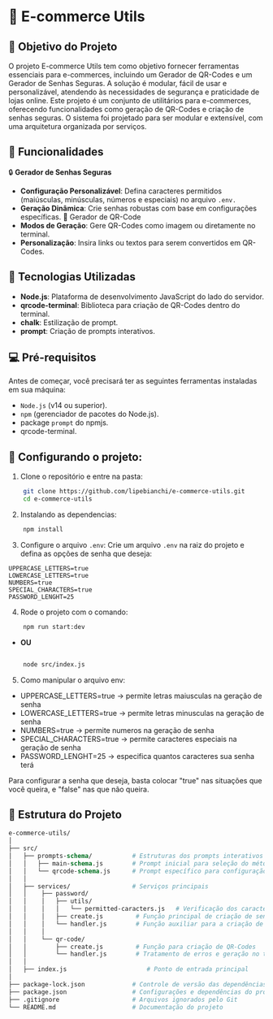 # 🛒 E-commerce Utils


## 🎯 Objetivo do Projeto

O projeto E-commerce Utils tem como objetivo fornecer ferramentas essenciais para e-commerces, incluindo um Gerador de QR-Codes e um Gerador de Senhas Seguras. A solução é modular, fácil de usar e personalizável, atendendo às necessidades de segurança e praticidade de lojas online.
Este projeto é um conjunto de utilitários para e-commerces, oferecendo funcionalidades como geração de QR-Codes e criação de senhas seguras. O sistema foi projetado para ser modular e extensível, com uma arquitetura organizada por serviços.

## 🚀 Funcionalidades
🔒 **Gerador de Senhas Seguras**
- **Configuração Personalizável**: Defina caracteres permitidos (maiúsculas, minúsculas, números e especiais) no arquivo `.env.`
- **Geração Dinâmica**: Crie senhas robustas com base em configurações específicas.
📲 Gerador de QR-Code
- **Modos de Geração**: Gere QR-Codes como imagem ou diretamente no terminal.
- **Personalização**: Insira links ou textos para serem convertidos em QR-Codes.


## 🏅 Tecnologias Utilizadas
- **Node.js**: Plataforma de desenvolvimento JavaScript do lado do servidor.
- **qrcode-terminal**: Biblioteca para criação de QR-Codes dentro do terminal.
- **chalk**: Estilização de prompt.
- **prompt**: Criação de prompts interativos.


## 💻 Pré-requisitos
Antes de começar, você precisará ter as seguintes ferramentas instaladas em sua máquina:

- `Node.js` (v14 ou superior).
- `npm` (gerenciador de pacotes do Node.js).
- package `prompt` do npmjs.
- qrcode-terminal.


## 🚀 Configurando o projeto:

1. Clone o repositório e entre na pasta:

``` bash
    git clone https://github.com/lipebianchi/e-commerce-utils.git
    cd e-commerce-utils
```

2. Instalando as dependencias:

``` bash
    npm install
```

3. Configure o arquivo `.env`: Crie um arquivo `.env` na raiz do projeto e defina as opções de senha que deseja:


``` env
UPPERCASE_LETTERS=true
LOWERCASE_LETTERS=true
NUMBERS=true
SPECIAL_CHARACTERS=true
PASSWORD_LENGHT=25
```

4. Rode o projeto com o comando:

``` bash
    npm run start:dev
```
- **OU**

``` bash

    node src/index.js
```


5. Como manipular o arquivo env:

- UPPERCASE_LETTERS=true -> permite letras maiusculas na geração de senha 
- LOWERCASE_LETTERS=true -> permite letras minusculas na geração de senha
- NUMBERS=true -> permite numeros na geração de senha
- SPECIAL_CHARACTERS=true -> permite caracteres especiais na geração de senha
- PASSWORD_LENGHT=25 -> especifica quantos caracteres sua senha terá

Para configurar a senha que deseja, basta colocar "true" nas situações que você queira, e "false" nas que não queira.

## 📁 Estrutura do Projeto

``` graphql
e-commerce-utils/
│
├── src/
│   ├── prompts-schema/           # Estruturas dos prompts interativos
│   │   ├── main-schema.js        # Prompt inicial para seleção do método (QR-Code ou Senha)
│   │   └── qrcode-schema.js      # Prompt específico para configuração de QR-Codes
│   │
│   ├── services/                 # Serviços principais
│   │    ├── password/
│   │    │   ├── utils/
│   │    │   │   └── permitted-caracters.js   # Verificação dos caracteres permitidos
│   │    │   ├── create.js         # Função principal de criação de senhas
│   │    │   └── handler.js        # Função auxiliar para a criação de senhas
│   │    │
│   │    └── qr-code/
│   │        ├── create.js         # Função para criação de QR-Codes
│   │        └── handler.js        # Tratamento de erros e geração no terminal
│   │
│   ├── index.js                      # Ponto de entrada principal
│
├── package-lock.json             # Controle de versão das dependências
├── package.json                  # Configurações e dependências do projeto
├── .gitignore                    # Arquivos ignorados pelo Git
└── README.md                     # Documentação do projeto
```
